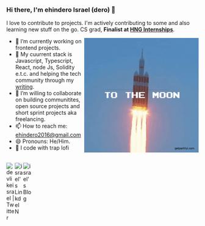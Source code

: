 ### Hi there, I'm ehindero Israel (dero) 👋

I love to contribute to  projects. I'm actively contributing to some and also learning new stuff on the go. CS grad, **Finalist at [HNG Internships](https://internship.zuri.team/)**. 

<img align="right" alt="GIF" height="300px" width="300px" src="./assets/skr-sig.gif" />

- 🔭 I’m currently working on frontend projects.
- 🌱 My cuurrent stack is Javascript, Typescript, React, node Js, Solidity e.t.c. and helping the tech community through my [writing](https://medium.com/@devlikeisrael).
- 👯 I’m willing to collaborate on building communitites, open source projects and short sprint projects aka freelancing.
- 📫 How to reach me: ehindero2016@gmail.com
- 😄 Pronouns: He/Him.
- 🎵 I code with trap lofi

<br>
<a href="https://twitter.com/devlikeisrael">
  <img align="left" alt="devlikeisrael | Twitter" width="22px" src="https://cdn.jsdelivr.net/npm/simple-icons@v3/icons/twitter.svg" />
</a>
<a href="https://www.linkedin.com/in/ehindero-israel-970813189/">
  <img align="left" alt="israel's LinkdeIN" width="22px" src="https://cdn.jsdelivr.net/npm/simple-icons@v3/icons/linkedin.svg" />
</a>

<a href="https://medium.com/@devlikeisrael">
  <img align="left" alt="israel's Blog" width="22px" src="https://cdn.jsdelivr.net/npm/simple-icons@3.0.1/icons/medium.svg" />
</a>

